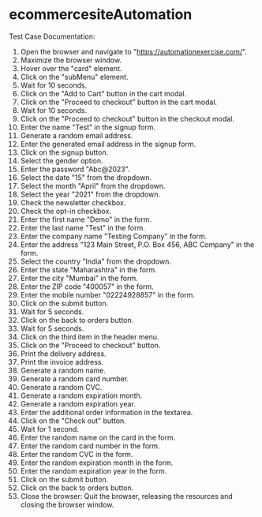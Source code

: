 # ecommercesiteAutomation
Test Case Documentation:

1. Open the browser and navigate to "https://automationexercise.com/".
2. Maximize the browser window.
3. Hover over the "card" element.
4. Click on the "subMenu" element.
5. Wait for 10 seconds.
6. Click on the "Add to Cart" button in the cart modal.
7. Click on the "Proceed to checkout" button in the cart modal.
8. Wait for 10 seconds.
9. Click on the "Proceed to checkout" button in the checkout modal.
10. Enter the name "Test" in the signup form.
11. Generate a random email address.
12. Enter the generated email address in the signup form.
13. Click on the signup button.
14. Select the gender option.
15. Enter the password "Abc@2023".
16. Select the date "15" from the dropdown.
17. Select the month "April" from the dropdown.
18. Select the year "2021" from the dropdown.
19. Check the newsletter checkbox.
20. Check the opt-in checkbox.
21. Enter the first name "Demo" in the form.
22. Enter the last name "Test" in the form.
23. Enter the company name "Testing Company" in the form.
24. Enter the address "123 Main Street, P.O. Box 456, ABC Company" in the form.
25. Select the country "India" from the dropdown.
26. Enter the state "Maharashtra" in the form.
27. Enter the city "Mumbai" in the form.
28. Enter the ZIP code "400057" in the form.
29. Enter the mobile number "02224928857" in the form.
30. Click on the submit button.
31. Wait for 5 seconds.
32. Click on the back to orders button.
33. Wait for 5 seconds.
34. Click on the third item in the header menu.
35. Click on the "Proceed to checkout" button.
36. Print the delivery address.
37. Print the invoice address.
38. Generate a random name.
39. Generate a random card number.
40. Generate a random CVC.
41. Generate a random expiration month.
42. Generate a random expiration year.
43. Enter the additional order information in the textarea.
44. Click on the "Check out" button.
45. Wait for 1 second.
46. Enter the random name on the card in the form.
47. Enter the random card number in the form.
48. Enter the random CVC in the form.
49. Enter the random expiration month in the form.
50. Enter the random expiration year in the form.
51. Click on the submit button.
52. Click on the back to orders button.
53. Close the browser: Quit the browser, releasing the resources and closing the browser window.
